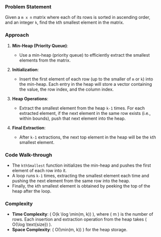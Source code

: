 ### Problem Statement
Given a `m x n` matrix where each of its rows is sorted in ascending order, and an integer `k`, find the `k`th smallest element in the matrix.

### Approach
1. **Min-Heap (Priority Queue)**:
   - Use a min-heap (priority queue) to efficiently extract the smallest elements from the matrix.
   
2. **Initialization**:
   - Insert the first element of each row (up to the smaller of `m` or `k`) into the min-heap. Each entry in the heap will store a vector containing the value, the row index, and the column index.

3. **Heap Operations**:
   - Extract the smallest element from the heap `k-1` times. For each extracted element, if the next element in the same row exists (i.e., within bounds), push that next element into the heap.

4. **Final Extraction**:
   - After `k-1` extractions, the next top element in the heap will be the `k`th smallest element.

### Code Walk-through
- The `kthSmallest` function initializes the min-heap and pushes the first element of each row into it.
- A loop runs `k-1` times, extracting the smallest element each time and pushing the next element from the same row into the heap.
- Finally, the `k`th smallest element is obtained by peeking the top of the heap after the loop.

### Complexity
- **Time Complexity**: \( O(k \log \min(m, k)) \), where \( m \) is the number of rows. Each insertion and extraction operation from the heap takes \( O(\log \text{size}) \).
- **Space Complexity**: \( O(\min(m, k)) \) for the heap storage.

